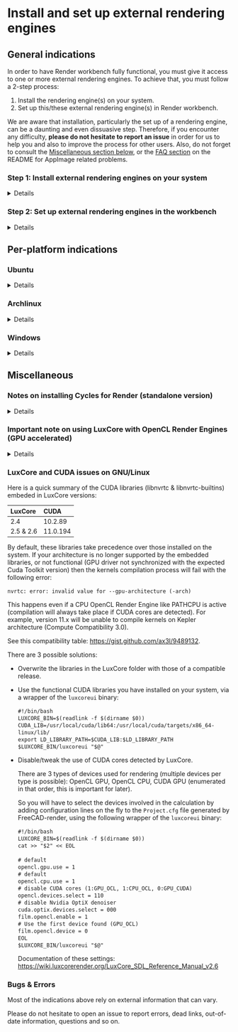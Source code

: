 # Install and set up external rendering engines


## General indications

In order to have Render workbench fully functional, you must give it access to one
or more external rendering engines. To achieve that, you must follow a 2-step process:
1. Install the rendering engine(s) on your system.
2. Set up this/these external rendering engine(s) in Render workbench.

We are aware that installation, particularly the set up of a rendering engine, can be
a daunting and even dissuasive step.
Therefore, if you encounter any difficulty, **please do not hesitate to report an issue** in order
for us to help you and also to improve the process for other users.
Also, do not forget to consult the [Miscellaneous section below](#miscellaneous),
or the [FAQ section](../README.md#faq) on the README for AppImage related problems.


### Step 1: Install external rendering engines on your system

<details>

To use Render Workbench, you must first install one of the supported rendering
engines on your system.

At the moment, the following engines are supported:

* [Pov-Ray](https://www.povray.org/)
* [LuxCoreRender](https://luxcorerender.org/)
* [Appleseed](https://appleseedhq.net)
* [Blender Cycles](https://www.cycles-renderer.org/) ( [standalone](https://github.com/blender/cycles) )
* [Intel Ospray Studio](http://www.ospray.org/ospray_studio)
* [Pbrt v4](https://www.pbrt.org) (experimental)

The precise installation procedure for each of those engines should be first
searched on their respective websites.
However, you will find below some indications for a few platforms.

After installing, it is recommended to make sure your rendering engine is fully
functional: test scenes are usually provided with the renderer for that
purpose, please refer to its documentation.

You'll also find a 'Test' button on the settings screen for each renderer,
so you can make sure that the settings you've entered for a renderer make sense for Render Workbench.

</details>


### Step 2: Set up external rendering engines in the workbench

<details>
Once you have a rendering engine installed on your system, you have to set it
up in the workbench.

Each renderer has some configurations to be set in `Edit > Preferences >
Render` before being able to use it.

<img src=./preferences.jpg alt="Preferences" title="Renderers settings">

At least, you must fill in the **path to your renderer executable**, in the
corresponding section. This is a **mandatory** step, otherwise the workbench
will not be able to run the engine when required. Some renderers may provide
two flavours of their engine: a command-line and a GUI; in which case you
should fill in both.

Optionally, you may want to add some command-line parameters (for instance, to
activate GPU rendering, or to specify halt conditions etc.: see your renderer's
documentation) to renderer invocation. In that case, you can use the dedicated
field 'Render parameters' in your renderer section.

Optionally as well, you can set a few renderer-wide parameters:
* `Prefix`: A prefix that can be added before the renderer executable
  invocation.  This is useful, for example, to add environment variables or run
  the renderer inside a GPU switcher such as primusrun or optirun on Linux.
  This parameter is fully optional and can be left empty if not needed.
* `Default render width`, `default render height`: the default dimensions of
  the rendering output. Default values are 800x600 and can be left as-is if no
  special dimensions are required.

[comment]: # (We should add a small script to test installation...)

</details>

## Per-platform indications


### Ubuntu

<details>

#### Povray
<ins>Install</ins><br>
Povray is in the repo, so just do it the simple way:
`sudo apt install povray`

<ins>Set up</ins><br>
In workbench settings, enter `/usr/bin/povray` in 'PovRay executable path'.

#### LuxCoreRender - UI only
*Caveat: this install is easier (and lighter), but you won't be able to run
Luxcorerender in batch mode*

<ins>Install</ins><br>
Download Luxcore binaries package from website, with this link:
[Standalone release v2.6](https://github.com/LuxCoreRender/LuxCore/releases/download/luxcorerender_v2.6/luxcorerender-v2.6-linux64.tar.bz2)

Choose a target directory for the application. Let's call it `<appdir>`.

Unzip the downloaded package file into `<appdir>`

<ins>Set up</ins><br>
In workbench settings:
- Leave 'LuxCore command (cli) path' blank.
- Enter `<appdir>/LuxCore/luxcoreui` in 'LuxCore UI path'


#### LuxCoreRender - Full (UI & batch)

<ins>Install</ins><br>
Download Luxcore binaries package from website, with this link:
[LuxCore API SDK release v2.6](https://github.com/LuxCoreRender/LuxCore/releases/download/luxcorerender_v2.6/luxcorerender-v2.6-linux64-sdk.tar.bz2)


Choose a target directory for the application. We'll call it `<appdir>`.

Unzip the downloaded package file into `<appdir>`

Copy all the files in `<appdir>/LuxCore-sdk/lib/` to `<appdir>/LuxCore-sdk/bin/`.
*Very important:* If you miss this step, you'll get some fatal "cannot open shared object file: No such file or directory" messages...

<ins>Set up</ins><br>
In workbench settings:
- Enter `<appdir>/LuxCore-sdk/bin/luxcoreconsole` in 'LuxCore command (cli) path'
- Enter `<appdir>/LuxCore-sdk/bin/luxcoreui` in 'LuxCore UI path'


#### Appleseed

<ins>Install</ins><br>
Download Appleseed binaries package from website, with this link:
[Appleseed for Linux](https://github.com/appleseedhq/appleseed/releases/download/2.1.0-beta/appleseed-2.1.0-beta-0-g015adb503-linux64-gcc74.zip)

Choose a target directory for the application. We'll call it `<appdir>`.

Unzip the downloaded package file into `<appdir>`

Install Python 2.7 library
`sudo apt install libpython2.7`
*(Very important)*

<ins>Set up</ins><br>
In workbench settings:
- Enter `<appdir>/appleseed/bin/appleseed.cli` in 'Appleseed command (cli) path'
- Enter `<appdir>/appleseed/bin/appleseed.studio` in 'Appleseed Studio path'


#### Ospray Studio

<ins>Install</ins><br>
Download Ospray Studio binaries package from website, with this link:
[Ospray Studio for Linux](https://github.com/ospray/ospray_studio/releases/download/v0.12.1/ospray_studio-0.12.1.x86_64.linux.tar.gz)

Choose a target directory for the application. We'll call it `<appdir>`.

Unzip the downloaded file into `<appdir>`

<ins>Set up</ins><br>
In workbench settings:
- Enter `<appdir>/ospray_studio-0.12.1.x86_64.linux/bin/ospStudio` in 'OspStudio executable path'

#### Cycles standalone
Cycles standalone has to be compiled from sources. See https://github.com/blender/cycles

Warning: Installing Cycles standalone from sources can be tricky and time-consuming, see below. You'll be warned...


#### Pbrt
Pbrt has to be compiled from sources. See https://github.com/mmp/pbrt-v4

</details>


### Archlinux

<details>

In Archlinux, all renderers have been packaged, either in official repositories or in AUR.

There is just a point of attention: for a given renderer, it can exist several packages in AUR (version, -git etc.)
and not all will fit correctly.
The following array gathers the recommended packages and the corresponding workbench settings:

| Renderer      | Repo          | Package               | Workbench Settings||
| ---           | ---           | ---                   | ---| --- |
| Povray  	| Official  	| `povray`  		| PovRay executable path:                                   | `/usr/bin/povray`				|
| LuxCore  	| AUR  		| `luxcorerender` 	| LuxCore command (cli) path: <br> LuxCore UI path: | `/usr/bin/luxcoreconsole` <br> `/usr/bin/luxcoreui` |
| Appleseed  	| AUR  		| `appleseed-git`  	| Appleseed command (cli) path: <br /> Appleseed Studio path: | `/usr/bin/appleseed.cli` <br /> `/usr/bin/appleseed.studio`|
| Ospray  	| AUR  		| `ospray-studio`  	| OspStudio executable path: | `/usr/bin/ospStudio` |
| Cycles  	| AUR  		| `cycles-standalone`	| Cycles executable path: | `/usr/bin/cycles`|
| Pbrt  	| AUR  		| `pbrt-v4-git`   	| Pbrt executable path: | `/usr/bin/pbrt`|

</details>



### Windows

<details>

#### Povray

<ins>Install</ins><br>
Download Povray 3.7 installer: https://www.povray.org/ftp/pub/povray/Official/povwin-3.7-agpl3-setup.exe

Run Povray installer.


<ins>Set up</ins><br>
Look for `pvengine64.exe` on your system. In Render settings, fill 'PovRay executable path' with `<path/to/pvengine64.exe>`

#### LuxCoreRender

<ins>Install</ins><br>
Download Luxcore binaries package from website, with this link:
[LuxCore API SDK release v2.6](https://github.com/LuxCoreRender/LuxCore/releases/download/luxcorerender_v2.6/luxcorerender-v2.6-win64-sdk.zip)

Choose a target directory for the application. We'll call it `<appdir>`.

Unzip the downloaded package file into `<appdir>`

As stated in Download page (https://luxcorerender.org/download/):<br>
<q>All Windows executables require the Visual C++ Redistributable Packages for
VS 2017 and Intel C++ redistributable.</q><br>
_Please check your system meets those requirements, or update it accordingly._

<ins>Set up</ins><br>
In workbench settings:
- Enter `<appdir>/luxcorerender-v2.6-win64-sdk/bin/luxcoreconsole.exe` in 'LuxCore command (cli) path'
- Enter `<appdir>/luxcorerender-v2.6-win64-sdk/bin/luxcoreui.exe` in 'LuxCore UI path'


#### Appleseed

<ins>Install</ins><br>
Download Appleseed binaries package from website, with this link:
[Appleseed for Windows](https://github.com/appleseedhq/appleseed/releases/download/2.1.0-beta/appleseed-2.1.0-beta-0-g015adb503-win64-vc141.zip)

Choose a target directory for the application. We'll call it `<appdir>`.

Unzip the downloaded package file into `<appdir>`

<ins>Set up</ins><br>
In workbench settings:
- Enter `<appdir>/appleseed/bin/appleseed.cli.exe` in 'Appleseed command (cli) path'
- Enter `<appdir>/appleseed/bin/appleseed.studio.exe` in 'Appleseed Studio path'

#### Ospray Studio
<ins>Install</ins><br>
Download Ospray Studio installer: https://github.com/ospray/ospray_studio/releases/download/v0.12.1/ospray_studio-0.12.1.x86_64.windows.msi

Run Ospray Installer

<ins>Set up</ins><br>
Look for `ospStudio.exe` on your system. In Render settings, fill 'OspStudio executable path' with `<path/to/ospStudio.exe>`

#### Cycles standalone
Users @MisterMakerNL and @metalex201 provide precompiled versions, many thanks to them: <br>
https://github.com/metalex201/Cycles-standalone-windows-build. [4.0.0] <br>
https://github.com/MisterMakerNL/Cycles-stand-alone-windows-build. [1.13.4] <br>

Download the repository as a zip, unzip to a target directory and enter the path to binary to 'Cycles (standalone) executable path' field.

In other cases, for instance for those who like challenges, Cycles standalone can be compiled from sources, from here: https://github.com/blender/cycles <br>
Compiling Cycles standalone from sources can be tricky and time-consuming; it is recommended to stick to precompiled versions - you'll be warned. <br>

#### Pbrt
Pbrt has to be compiled from sources. See https://github.com/mmp/pbrt-v4

</details>

## Miscellaneous

### Notes on installing Cycles for Render (standalone version)
<details>

To use Cycles renderer with Render workbench, you need a standalone version of
Cycles, named *Cycles Standalone*. This version is distinct from the one
embedded in Blender. You will find some more information about *Cycles
Standalone* in the dedicated Blender [wiki
page](https://wiki.blender.org/wiki/Source/Render/Cycles/Standalone).

No precompiled binaries are provided by Blender team in standard environments.

In several environments, however, you'll be able to find such binaries,
on the initiatives of advanced users (thanks to them!): see per-platform instructions above.

Mac OS Big Sur users may also find some valuable instructions [here](https://vectronic.io/posts/building-freecad-on-macos-big-sur/#install-cycles-standalone).

In other cases, *Cycles Standalone* may require compilation from sources.
Sources and compilation instructions can be found
[here](https://projects.blender.org/blender/cycles/src/branch/main/BUILDING.md).

As an alternative, in the (fairly rare) case you already compile Blender by
yourself, you can enable `WITH_CYCLES_STANDALONE` and
`WITH_CYCLES_STANDALONE_GUI` in cmake variables (I also had to add `-lGLU` to
`CMAKE_EXE_LINKER_FLAGS`) before your build process. You will then get a
separate 'cycles' executable compiled together with Blender.

*Caveat: Compiling Cycles Standalone can be tricky and time-consuming.
If you don't have access to binaries, but if you have no taste for poorly
documented installation procedures or if you have no time to waste, you
should rather consider using Appleseed, LuxCoreRender or Ospray, which both provide
ready-to-use binaries for many platforms, along with excellent rendering features.*



</details>

### Important note on using LuxCore with OpenCL Render Engines (GPU accelerated)
<details>
  If you use LuxCore with OpenCL Render Engines, ie PATHOCL, RTPATHOCL or TILEPATHOCL, LuxCore
  will have to compile the associated GPU kernels.
  This is not done at installation but "on-the-fly" at first execution. However, this compilation
  takes a few minutes.


  In practical terms, at first rendering, LuxCore seems to hang with the following message:
  `"[PathOCL kernel] Compiling kernels"`.

  BE PATIENT, DO NOT INTERRUPT RENDERING AT THIS STAGE.

  The compilation will eventually reach completion after a few minutes.
  And for subsequent renderings, the compiled kernels will be cached and reused, without recompilation.

</details>

### LuxCore and CUDA issues on GNU/Linux

Here is a quick summary of the CUDA libraries (libnvrtc & libnvrtc-builtins) embeded in LuxCore versions:

| LuxCore | CUDA |
|:--- |:--- |
| 2.4 | 10.2.89 |
| 2.5 & 2.6 | 11.0.194 |

By default, these libraries take precedence over those installed on the system.
If your architecture is no longer supported by the embedded libraries,
or not functional (GPU driver not synchronized with the expected Cuda Toolkit version)
then the kernels compilation process will fail with the following error:

    nvrtc: error: invalid value for --gpu-architecture (-arch)

This happens even if a CPU OpenCL Render Engine like PATHCPU is active
(compilation will always take place if CUDA cores are detected).
For example, version 11.x will be unable to compile kernels on Kepler architecture
(Compute Compatibility 3.0).

See this compatibility table: <https://gist.github.com/ax3l/9489132>.

There are 3 possible solutions:

- Overwrite the libraries in the LuxCore folder with those of a compatible release.

- Use the functional CUDA libraries you have installed on your system, via a wrapper of the `luxcoreui` binary:

      #!/bin/bash
      LUXCORE_BIN=$(readlink -f $(dirname $0))
      CUDA_LIB=/usr/local/cuda/lib64:/usr/local/cuda/targets/x86_64-linux/lib/
      export LD_LIBRARY_PATH=$CUDA_LIB:$LD_LIBRARY_PATH
      $LUXCORE_BIN/luxcoreui "$@"

- Disable/tweak the use of CUDA cores detected by LuxCore.

  There are 3 types of devices used for rendering (multiple devices per type is possible):
  OpenCL GPU, OpenCL CPU, CUDA GPU (enumerated in that order, this is important for later).

  So you will have to select the devices involved in the calculation by adding configuration lines on the fly
  to the `Project.cfg` file generated by FreeCAD-render, using the following wrapper of the `luxcoreui` binary:

      #!/bin/bash
      LUXCORE_BIN=$(readlink -f $(dirname $0))
      cat >> "$2" << EOL

      # default
      opencl.gpu.use = 1
      # default
      opencl.cpu.use = 1
      # disable CUDA cores (1:GPU_OCL, 1:CPU_OCL, 0:GPU_CUDA)
      opencl.devices.select = 110
      # disable Nvidia OptiX denoiser
      cuda.optix.devices.select = 000
      film.opencl.enable = 1
      # Use the first device found (GPU_OCL)
      film.opencl.device = 0
      EOL
      $LUXCORE_BIN/luxcoreui "$@"

  Documentation of these settings: <https://wiki.luxcorerender.org/LuxCore_SDL_Reference_Manual_v2.6>

### Bugs & Errors

Most of the indications above rely on external information that can vary.

Please do not hesitate to open an issue to report errors, dead links, out-of-date information, questions and so on.

</details>

